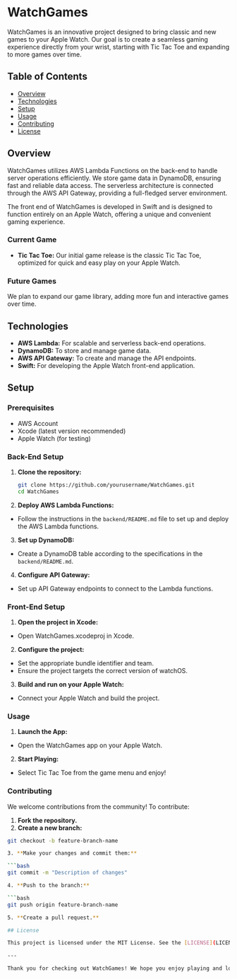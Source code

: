 # WatchGames

WatchGames is an innovative project designed to bring classic and new games to your Apple Watch. Our goal is to create a seamless gaming experience directly from your wrist, starting with Tic Tac Toe and expanding to more games over time.

## Table of Contents

- [Overview](#overview)
- [Technologies](#technologies)
- [Setup](#setup)
- [Usage](#usage)
- [Contributing](#contributing)
- [License](#license)

## Overview

WatchGames utilizes AWS Lambda Functions on the back-end to handle server operations efficiently. We store game data in DynamoDB, ensuring fast and reliable data access. The serverless architecture is connected through the AWS API Gateway, providing a full-fledged server environment.

The front end of WatchGames is developed in Swift and is designed to function entirely on an Apple Watch, offering a unique and convenient gaming experience.

### Current Game

- **Tic Tac Toe:** Our initial game release is the classic Tic Tac Toe, optimized for quick and easy play on your Apple Watch.

### Future Games

We plan to expand our game library, adding more fun and interactive games over time.

## Technologies

- **AWS Lambda:** For scalable and serverless back-end operations.
- **DynamoDB:** To store and manage game data.
- **AWS API Gateway:** To create and manage the API endpoints.
- **Swift:** For developing the Apple Watch front-end application.

## Setup

### Prerequisites

- AWS Account
- Xcode (latest version recommended)
- Apple Watch (for testing)

### Back-End Setup

1. **Clone the repository:**
   ```bash
   git clone https://github.com/yourusername/WatchGames.git
   cd WatchGames

2. **Deploy AWS Lambda Functions:**

- Follow the instructions in the `backend/README.md` file to set up and deploy the AWS Lambda functions.

3. **Set up DynamoDB:**

- Create a DynamoDB table according to the specifications in the `backend/README.md`.

4. **Configure API Gateway:**

- Set up API Gateway endpoints to connect to the Lambda functions.

### Front-End Setup

1. **Open the project in Xcode:**

- Open WatchGames.xcodeproj in Xcode.

2. **Configure the project:**

- Set the appropriate bundle identifier and team.
- Ensure the project targets the correct version of watchOS.

3. **Build and run on your Apple Watch:**

- Connect your Apple Watch and build the project.

### Usage
1. **Launch the App:**

- Open the WatchGames app on your Apple Watch.

2. **Start Playing:**

- Select Tic Tac Toe from the game menu and enjoy!

### Contributing

We welcome contributions from the community! To contribute:

1. **Fork the repository.**
2. **Create a new branch:**

```bash
git checkout -b feature-branch-name

3. **Make your changes and commit them:**

```bash
git commit -m "Description of changes"

4. **Push to the branch:**

```bash
git push origin feature-branch-name

5. **Create a pull request.**

## License

This project is licensed under the MIT License. See the [LICENSE](LICENSE) file for more details.

---

Thank you for checking out WatchGames! We hope you enjoy playing and look forward to your contributions.

